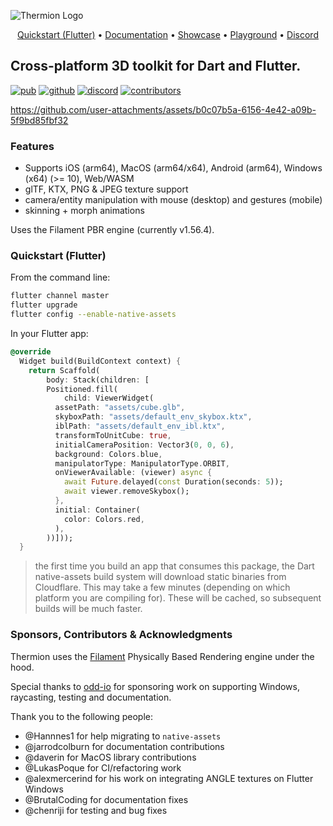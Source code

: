 ![Thermion Logo](docs/logo.png)

<p align="center">
  <a href="https://thermion.dev/quickstart">Quickstart (Flutter)</a> •
  <a href="https://thermion.dev/">Documentation</a> •
  <a href="https://thermion.dev/showcase">Showcase</a> •
  <a href="https://dartpad.thermion.dev/">Playground</a> •
  <a href="https://discord.gg/h2VdDK3EAQ">Discord</a>
</p>

## Cross-platform 3D toolkit for Dart and Flutter.

<a href="https://pub.dev/packages/thermion_dart"><img src="https://img.shields.io/pub/v/thermion_dart?label=pub.dev&labelColor=333940&logo=dart&color=00589B" alt="pub"></a>
<a href="https://github.com/nmfisher/thermion"><img src="https://img.shields.io/github/stars/nmfisher/flutter_filament?style=flat&label=stars&labelColor=333940&color=8957e5&logo=github" alt="github"></a>
<a href="https://discord.gg/h2VdDK3EAQ"><img src="https://img.shields.io/discord/993167615587520602?logo=discord&logoColor=fff&labelColor=333940" alt="discord"></a>
<a href="https://github.com/nmfisher/thermion"><img src="https://img.shields.io/github/contributors/nmfisher/flutter_filament?logo=github&labelColor=333940" alt="contributors"></a>

https://github.com/user-attachments/assets/b0c07b5a-6156-4e42-a09b-5f9bd85fbf32

### Features

- Supports iOS (arm64), MacOS (arm64/x64), Android (arm64), Windows (x64) (>= 10), Web/WASM 
- glTF, KTX, PNG & JPEG texture support
- camera/entity manipulation with mouse (desktop) and gestures (mobile)
- skinning + morph animations

Uses the Filament PBR engine (currently v1.56.4).

### Quickstart (Flutter)

From the command line:

```bash
flutter channel master
flutter upgrade
flutter config --enable-native-assets  
```

In your Flutter app:

```dart
@override
  Widget build(BuildContext context) {
    return Scaffold(
        body: Stack(children: [
        Positioned.fill(
            child: ViewerWidget(
          assetPath: "assets/cube.glb",
          skyboxPath: "assets/default_env_skybox.ktx",
          iblPath: "assets/default_env_ibl.ktx",
          transformToUnitCube: true,
          initialCameraPosition: Vector3(0, 0, 6),
          background: Colors.blue,
          manipulatorType: ManipulatorType.ORBIT,
          onViewerAvailable: (viewer) async {
            await Future.delayed(const Duration(seconds: 5));
            await viewer.removeSkybox();
          },
          initial: Container(
            color: Colors.red,
          ),
        ))]));
  }
```

> the first time you build an app that consumes this package, the Dart native-assets build system will download static binaries from Cloudflare. This may take a few minutes (depending on which platform you are compiling for). These will be cached, so subsequent builds will be much faster.

### Sponsors, Contributors & Acknowledgments

Thermion uses the [Filament](https://github.com/google/filament) Physically Based Rendering engine under the hood.

Special thanks to [odd-io](https://github.com/odd-io/) for sponsoring work on supporting Windows, raycasting, testing and documentation.

Thank you to the following people:

- @Hannnes1 for help migrating to `native-assets`
- @jarrodcolburn for documentation contributions
- @daverin for MacOS library contributions
- @LukasPoque for CI/refactoring work
- @alexmercerind for his work on integrating ANGLE textures on Flutter Windows
- @BrutalCoding for documentation fixes
- @chenriji for testing and bug fixes
